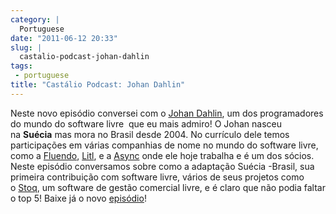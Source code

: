 ```yaml
---
category: |
  Portuguese
date: "2011-06-12 20:33"
slug: |
  castalio-podcast-johan-dahlin
tags:
 - portuguese
title: "Castálio Podcast: Johan Dahlin"
---
```


Neste novo episódio conversei com o [Johan
Dahlin](http://blogs.gnome.org/johan), um dos programadores do mundo do
software livre  que eu mais admiro! O Johan nasceu na **Suécia** mas
mora no Brasil desde 2004. No currículo dele temos participações em
várias companhias de nome no mundo do software livre, como
a [Fluendo](http://www.fluendo.com/), [Litl](http://litl.com/), e
a [Async](http://www.async.com.br/) onde ele hoje trabalha e é um dos
sócios. Neste episódio conversamos sobre como a adaptação Suécia
-Brasil, sua primeira contribuição com software livre, vários de seus
projetos como o [Stoq](http://www.stoq.com.br/pt-br), um software de
gestão comercial livre, e é claro que não podia faltar o top 5! Baixe já
o novo [episódio](http://wp.me/p1mMfJ-C)!
